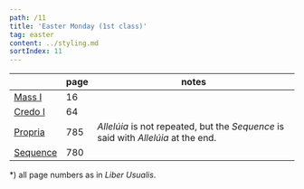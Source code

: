 ```yaml
---
path: /11
title: 'Easter Monday (1st class)'
tag: easter
content: ../styling.md
sortIndex: 11
---
```


|   | page | notes   |
|---|---|---|
| [Mass I](/pdf/i.pdf) | 16 ||
| [Credo I](/pdf/credo-i.pdf) | 64 ||
| [Propria](/pdf/easter-monday.pdf)  | 785 | _Allelúia_ is not repeated, but the _Sequence_ is said with _Allelúia_ at the end. |
| [Sequence](/pdf/sequence.pdf)  | 780 ||

*) all page numbers as in _Liber Usualis_.